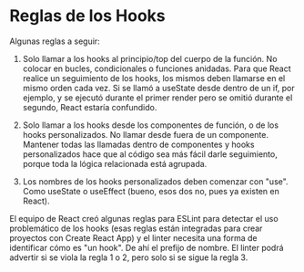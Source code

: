 # Reglas de los Hooks

Algunas reglas a seguir:

1. Solo llamar a los hooks al principio/top del cuerpo de la función. No colocar en bucles, condicionales o funciones anidadas. Para que React realice un seguimiento de los hooks, los mismos deben llamarse en el mismo orden cada vez. Si se llamó a useState desde dentro de un if, por ejemplo, y se ejecutó durante el primer render pero se omitió durante el segundo, React estaría confundido.

2. Solo llamar a los hooks desde los componentes de función, o de los hooks personalizados. No llamar desde fuera de un componente. Mantener todas las llamadas dentro de componentes y hooks personalizados hace que al código sea más fácil darle seguimiento, porque toda la lógica relacionada está agrupada.

3. Los nombres de los hooks personalizados deben comenzar con "use". Como useState o useEffect (bueno, esos dos no, pues ya existen en React).

El equipo de React creó algunas reglas para ESLint para detectar el uso problemático de los hooks (esas reglas están integradas para crear proyectos con Create React App) y el linter necesita una forma de identificar cómo es "un hook". De ahí el prefijo de nombre. El linter podrá advertir si se viola la regla 1 o 2, pero solo si se sigue la regla 3.